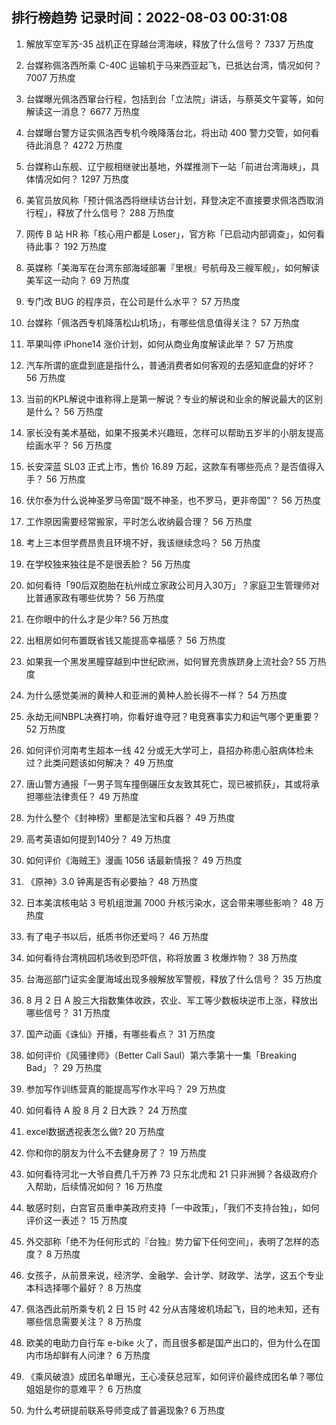 
## 排行榜趋势 记录时间：2022-08-03 00:31:08
  
  1. 解放军空军苏-35 战机正在穿越台湾海峡，释放了什么信号？ 7337 万热度
    
  2. 台媒称佩洛西所乘 C-40C 运输机于马来西亚起飞，已抵达台湾，情况如何？ 7007 万热度
    
  3. 台媒曝光佩洛西窜台行程，包括到台「立法院」讲话，与蔡英文午宴等，如何解读这一消息？ 6677 万热度
    
  4. 台媒曝台警方证实佩洛西专机今晚降落台北，将出动 400 警力交管，如何看待此消息？ 4272 万热度
    
  5. 台媒称山东舰、辽宁舰相继驶出基地，外媒推测下一站「前进台湾海峡」，具体情况如何？ 1297 万热度
    
  6. 美官员放风称「预计佩洛西将继续访台计划，拜登决定不直接要求佩洛西取消行程」，释放了什么信号？ 288 万热度
    
  7. 网传 B 站 HR 称「核心用户都是 Loser」，官方称「已启动内部调查」，如何看待此事？ 192 万热度
    
  8. 英媒称「美海军在台湾东部海域部署『里根』号航母及三艘军舰」，如何解读美军这一动向？ 69 万热度
    
  9. 专门改 BUG 的程序员，在公司是什么水平？ 57 万热度
    
  10. 台媒称「佩洛西专机降落松山机场」，有哪些信息值得关注？ 57 万热度
    
  11. 苹果叫停 iPhone14 涨价计划，如何从商业角度解读此举？ 57 万热度
    
  12. 汽车所谓的底盘到底是指什么，普通消费者如何客观的去感知底盘的好坏？ 56 万热度
    
  13. 当前的KPL解说中谁称得上是第一解说？专业的解说和业余的解说最大的区别是什么？ 56 万热度
    
  14. 家长没有美术基础，如果不报美术兴趣班，怎样可以帮助五岁半的小朋友提高绘画水平？ 56 万热度
    
  15. 长安深蓝 SL03 正式上市，售价 16.89 万起，这款车有哪些亮点？是否值得入手？ 56 万热度
    
  16. 伏尔泰为什么说神圣罗马帝国“既不神圣，也不罗马，更非帝国”？ 56 万热度
    
  17. 工作原因需要经常搬家，平时怎么收纳最合理？ 56 万热度
    
  18. 考上三本但学费昂贵且环境不好，我该继续念吗？ 56 万热度
    
  19. 在学校独来独往是不是很丢脸？ 56 万热度
    
  20. 如何看待「90后双胞胎在杭州成立家政公司月入30万」？家庭卫生管理师对比普通家政有哪些优势？ 56 万热度
    
  21. 在你眼中的什么才是少年? 56 万热度
    
  22. 出租房如何布置既省钱又能提高幸福感？ 56 万热度
    
  23. 如果我一个黑发黑瞳穿越到中世纪欧洲，如何冒充贵族跻身上流社会? 55 万热度
    
  24. 为什么感觉美洲的黄种人和亚洲的黄种人脸长得不一样？ 54 万热度
    
  25. 永劫无间NBPL决赛打响，你看好谁夺冠？电竞赛事实力和运气哪个更重要？ 52 万热度
    
  26. 如何评价河南考生超本一线 42 分或无大学可上，县招办称患心脏病体检未过？此类问题该如何解决？ 49 万热度
    
  27. 唐山警方通报「一男子驾车撞倒碾压女友致其死亡，现已被抓获」，其或将承担哪些法律责任？ 49 万热度
    
  28. 为什么整个《封神榜》里都是法宝和兵器？ 49 万热度
    
  29. 高考英语如何提到140分？ 49 万热度
    
  30. 如何评价《海贼王》漫画 1056 话最新情报？ 49 万热度
    
  31. 《原神》3.0 钟离是否有必要抽？ 48 万热度
    
  32. 日本美滨核电站 3 号机组泄漏 7000 升核污染水，这会带来哪些影响？ 48 万热度
    
  33. 有了电子书以后，纸质书你还爱吗？ 46 万热度
    
  34. 如何看待台湾桃园机场收到恐吓信，称将放置 3 枚爆炸物？ 38 万热度
    
  35. 台海巡部门证实金厦海域出现多艘解放军警舰，释放了什么信号？ 35 万热度
    
  36. 8 月 2 日 A 股三大指数集体收跌，农业、军工等少数板块逆市上涨，释放出哪些信号？ 31 万热度
    
  37. 国产动画《诛仙》开播，有哪些看点？ 31 万热度
    
  38. 如何评价《风骚律师》（Better Call Saul）第六季第十一集「Breaking Bad」？ 29 万热度
    
  39. 参加写作训练营真的能提高写作水平吗？ 29 万热度
    
  40. 如何看待 A 股 8 月 2 日大跌？ 24 万热度
    
  41. excel数据透视表怎么做? 20 万热度
    
  42. 你和你的朋友为什么不去健身房了？ 19 万热度
    
  43. 如何看待河北一大爷自费几千万养 73 只东北虎和 21 只非洲狮？各级政府介入帮助，后续情况如何？ 16 万热度
    
  44. 敏感时刻，白宫官员重申美政府支持「一中政策」，「我们不支持台独」，如何评价这一表述？ 15 万热度
    
  45. 外交部称「绝不为任何形式的『台独』势力留下任何空间」，表明了怎样的态度？ 8 万热度
    
  46. 女孩子，从前景来说，经济学、金融学、会计学、财政学、法学，这五个专业本科选择哪个最好？ 8 万热度
    
  47. 佩洛西此前所乘专机 2 日 15 时 42 分从吉隆坡机场起飞，目的地未知，还有哪些信息需要关注？ 8 万热度
    
  48. 欧美的电助力自行车 e-bike 火了，而且很多都是国产出口的，但为什么在国内市场却鲜有人问津？ 6 万热度
    
  49. 《乘风破浪》成团名单曝光，王心凌获总冠军，如何评价最终成团名单？哪位姐姐是你的意难平？ 6 万热度
    
  50. 为什么考研提前联系导师变成了普遍现象? 6 万热度
    